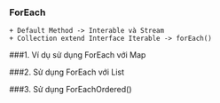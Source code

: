 ### ForEach
    + Default Method -> Interable và Stream
    + Collection extend Interface Iterable -> forEach()

###1. Ví dụ sử dụng ForEach với Map

###2. Sử dụng ForEach với List

###3. Sử dụng ForEachOrdered()


